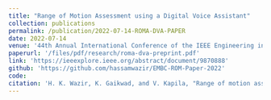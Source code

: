 ```yaml
---
title: "Range of Motion Assessment using a Digital Voice Assistant"
collection: publications
permalink: /publication/2022-07-14-ROMA-DVA-PAPER
date: 2022-07-14
venue: '44th Annual International Conference of the IEEE Engineering in Medicine & Biology Society (EMBC)'
paperurl: '/files/pdf/research/roma-dva-preprint.pdf'
link: 'https://ieeexplore.ieee.org/abstract/document/9870888'
github: 'https://github.com/hassamwazir/EMBC-ROM-Paper-2022'
code:
citation: 'H. K. Wazir, K. Gaikwad, and V. Kapila, "Range of motion assessment using a digital voice assistant," in IEEE Engineering in Medicine & Biology Society (EMBC), 2022, pp. 2577-2580, doi: 10.1109/EMBC48229.2022.9870888'
---
```


<!-- ---
title: 'Range of Motion Assessment using a Digital Voice Assistant'
collection: publications
authors: '[Hassam Khan Wazir](https://scholar.google.com/citations?user=hBetThYAAAAJ&hl=en&oi=ao), [Kshitij Gaikwad](https://www.linkedin.com/in/kshitij-gaikwad-90bb71216/), and [Vikram Kapila](https://scholar.google.com/citations?user=6PTJF28AAAAJ&hl=en)'
permalink: /publication/2022-07-14-ROMA-DVA-PAPER
excerpt: 'This work focuses on the use of Digital Voice Assisstants such as the Google Nest Hub Max for assessing Range of Motion in the upper extremity.'
date: 2022-07-14
venue: '44th Annual International Conference of the IEEE Engineering in Medicine & Biology Society (EMBC)'
paperurl: 'https://ieeexplore.ieee.org/abstract/document/9870888'
# citation: 'H. K. Wazir, K. Gaikwad, and V. Kapila, "Range of motion assessment using a digital voice assistant," in IEEE Engineering in Medicine & Biology Society (EMBC), 2022, pp. 2577-2580, doi: 10.1109/EMBC48229.2022.9870888.'
---
<b>Authors:  </b> 
[Hassam Khan Wazir](https://scholar.google.com/citations?user=hBetThYAAAAJ&hl=en&oi=ao), 
[Kshitij Gaikwad](https://www.linkedin.com/in/kshitij-gaikwad-90bb71216/), and 
[Vikram Kapila](https://scholar.google.com/citations?user=6PTJF28AAAAJ&hl=en)

---
<b> Abstract: </b>
<div style="text-align: justify">
Range of motion (ROM) is an important indicator of an individual's physical health, and its degradation impacts their ability to perform activities of daily living. The elderly are particularly susceptible to mobility loss due to muscular decline, neuromuscular disorders, sedentary lifestyle, etc. Thus, they must undergo periodic ROM assessments to track their physical well-being and consult doctors for any decline in ROM. An at-home ROM assessment device can assist the elderly to self-perform ROM assessment and facilitate remote monitoring of and compliance to therapy. The pervasive adoption of digital voice assistants (DVAs), that include a monocular camera, offers an opportunity for at-home ROM assessment. This paper proposes using a DVA for ROM measurement by utilizing 2D pose estimation techniques to estimate 3D limb pose for specific exercises. The system employs the MediaPipe library to perform 2D pose estimation and uses the joint coordinates to find the 3D pose of the limb using a 2D projection method. To validate the system, it is first compared with a 3D human model performing various shoulder and elbow exercises in a virtual environment. Next, for further validation, a neurologically intact individual performs the same exercises and the results of the proposed system are compared with the results from a markerless optical motion capture system (Kinect). The Bland-Altman limits of agreement (LOA) are computed and provided for the two sets of comparisons. The results demonstrate the feasibility of the proposed system in providing reliable ROM measurements using a DVA and suggest possible enhancements. 
</div>


<div style="text-align: justify">
<b>Clinical relevance</b> — This paper introduces the concept of ROM measurement using digital voice assistants embedded with a monocular camera.
</div>

<br>
<b>[Download paper here](https://ieeexplore.ieee.org/abstract/document/9870888)</b>

---
<b> Experiment: </b>
<div style="text-align: justify">
This is a placeholder for the experiment section.
</div>

---
<b> Results: </b>
<div style="text-align: justify">
This is a placeholder for the results section.
</div>

---
<div style="text-align: justify">
<b>Recommended citation:</b> H. K. Wazir, K. Gaikwad, and V. Kapila, "Range of motion assessment using a digital voice assistant," in IEEE Engineering in Medicine & Biology Society (EMBC), 2022, pp. 2577-2580, doi: 10.1109/EMBC48229.2022.9870888.
</div> -->
